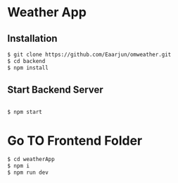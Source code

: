 # Weather App

## Installation

```bash
$ git clone https://github.com/Eaarjun/omweather.git
$ cd backend
$ npm install
```
## Start Backend Server
```bash

$ npm start
```

# Go TO Frontend Folder
```bash
$ cd weatherApp
$ npm i
$ npm run dev
```
